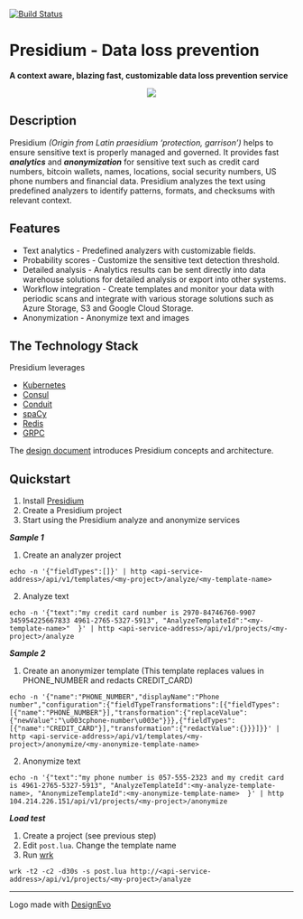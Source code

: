 [![Build Status](https://travis-ci.org/presidium-io/presidium.svg?branch=development)](https://travis-ci.org/presidium-io/presidium)


# Presidium - Data loss prevention
**A context aware, blazing fast, customizable data loss prevention service**

<p align="center">
  <img src="https://user-images.githubusercontent.com/17064840/41805986-5a1c396a-76bc-11e8-986f-26dd73485e6c.png">
</p>

## Description

Presidium *(Origin from Latin praesidium ‘protection, garrison’)* helps to ensure sensitive text is properly managed and governed. It provides fast ***analytics*** and ***anonymization*** for sensitive text such as credit card numbers, bitcoin wallets, names, locations, social security numbers, US phone numbers and financial data. 
Presidium analyzes the text using predefined analyzers to identify patterns, formats, and checksums with relevant context. 

## Features

* Text analytics - Predefined analyzers with customizable fields.
* Probability scores - Customize the sensitive text detection threshold.
* Detailed analysis - Analytics results can be sent directly into data warehouse solutions for detailed analysis or export into other systems.
* Workflow integration -  Create templates and monitor your data with periodic scans and integrate with various storage solutions such as Azure Storage, S3 and Google Cloud Storage.
* Anonymization - Anonymize text and images

## The Technology Stack
Presidium leverages 

* [Kubernetes](https://kubernetes.io/)
* [Consul](https://www.consul.io/)
* [Conduit](https://conduit.io/)
* [spaCy](https://spacy.io/)
* [Redis](https://redis.io/)
* [GRPC](https://grpc.io)


The [design document](/docs/design.md) introduces Presidium concepts and architecture.

## Quickstart

1. Install [Presidium](docs/installation.md)
2. Create a Presidium project
3. Start using the Presidium analyze and anonymize services


***Sample 1***

1. Create an analyzer project
```
echo -n '{"fieldTypes":[]}' | http <api-service-address>/api/v1/templates/<my-project>/analyze/<my-template-name>
```

2. Analyze text
```
echo -n '{"text":"my credit card number is 2970-84746760-9907 345954225667833 4961-2765-5327-5913", "AnalyzeTemplateId":"<my-template-name>"  }' | http <api-service-address>/api/v1/projects/<my-project>/analyze
```

***Sample 2***

1. Create an anonymizer template (This template replaces values in PHONE_NUMBER and redacts CREDIT_CARD)
```
echo -n '{"name":"PHONE_NUMBER","displayName":"Phone number","configuration":{"fieldTypeTransformations":[{"fieldTypes":[{"name":"PHONE_NUMBER"}],"transformation":{"replaceValue":{"newValue":"\u003cphone-number\u003e"}}},{"fieldTypes":[{"name":"CREDIT_CARD"}],"transformation":{"redactValue":{}}}]}}' | http <api-service-address>/api/v1/templates/<my-project>/anonymize/<my-anonymize-template-name>
```

2. Anonymize text
```
echo -n '{"text":"my phone number is 057-555-2323 and my credit card is 4961-2765-5327-5913", "AnalyzeTemplateId":<my-analyze-template-name>, "AnonymizeTemplateId":<my-anonymize-template-name>  }' | http 104.214.226.151/api/v1/projects/<my-project>/anonymize
```

***Load test***

1. Create a project (see previous step)
2. Edit  `post.lua`. Change the template name
3. Run [wrk](https://github.com/wg/wrk)

```
wrk -t2 -c2 -d30s -s post.lua http://<api-service-address>/api/v1/projects/<my-project>/analyze
```


<hr>
<div>Logo made with <a href="https://www.designevo.com/en/" title="Free Online Logo Maker">DesignEvo</a></div>


